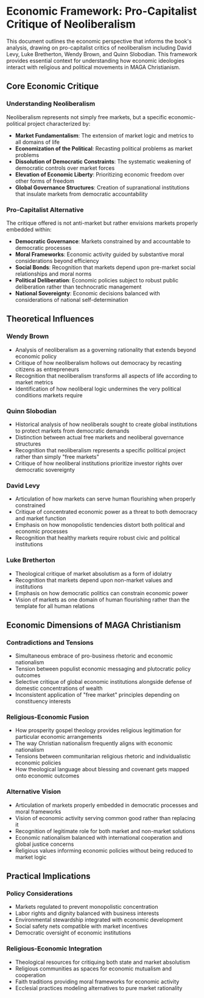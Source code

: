 # Economic Framework: Pro-Capitalist Critique of Neoliberalism

This document outlines the economic perspective that informs the book's analysis, drawing on pro-capitalist critics of neoliberalism including David Levy, Luke Bretherton, Wendy Brown, and Quinn Slobodian. This framework provides essential context for understanding how economic ideologies interact with religious and political movements in MAGA Christianism.

## Core Economic Critique

### Understanding Neoliberalism
Neoliberalism represents not simply free markets, but a specific economic-political project characterized by:

- **Market Fundamentalism**: The extension of market logic and metrics to all domains of life
- **Economization of the Political**: Recasting political problems as market problems
- **Dissolution of Democratic Constraints**: The systematic weakening of democratic controls over market forces
- **Elevation of Economic Liberty**: Prioritizing economic freedom over other forms of freedom
- **Global Governance Structures**: Creation of supranational institutions that insulate markets from democratic accountability

### Pro-Capitalist Alternative
The critique offered is not anti-market but rather envisions markets properly embedded within:

- **Democratic Governance**: Markets constrained by and accountable to democratic processes
- **Moral Frameworks**: Economic activity guided by substantive moral considerations beyond efficiency
- **Social Bonds**: Recognition that markets depend upon pre-market social relationships and moral norms
- **Political Deliberation**: Economic policies subject to robust public deliberation rather than technocratic management
- **National Sovereignty**: Economic decisions balanced with considerations of national self-determination

## Theoretical Influences

### Wendy Brown
- Analysis of neoliberalism as a governing rationality that extends beyond economic policy
- Critique of how neoliberalism hollows out democracy by recasting citizens as entrepreneurs
- Recognition that neoliberalism transforms all aspects of life according to market metrics
- Identification of how neoliberal logic undermines the very political conditions markets require

### Quinn Slobodian
- Historical analysis of how neoliberals sought to create global institutions to protect markets from democratic demands
- Distinction between actual free markets and neoliberal governance structures
- Recognition that neoliberalism represents a specific political project rather than simply "free markets"
- Critique of how neoliberal institutions prioritize investor rights over democratic sovereignty

### David Levy
- Articulation of how markets can serve human flourishing when properly constrained
- Critique of concentrated economic power as a threat to both democracy and market function
- Emphasis on how monopolistic tendencies distort both political and economic processes
- Recognition that healthy markets require robust civic and political institutions

### Luke Bretherton
- Theological critique of market absolutism as a form of idolatry
- Recognition that markets depend upon non-market values and institutions
- Emphasis on how democratic politics can constrain economic power
- Vision of markets as one domain of human flourishing rather than the template for all human relations

## Economic Dimensions of MAGA Christianism

### Contradictions and Tensions
- Simultaneous embrace of pro-business rhetoric and economic nationalism
- Tension between populist economic messaging and plutocratic policy outcomes
- Selective critique of global economic institutions alongside defense of domestic concentrations of wealth
- Inconsistent application of "free market" principles depending on constituency interests

### Religious-Economic Fusion
- How prosperity gospel theology provides religious legitimation for particular economic arrangements
- The way Christian nationalism frequently aligns with economic nationalism
- Tensions between communitarian religious rhetoric and individualistic economic policies
- How theological language about blessing and covenant gets mapped onto economic outcomes

### Alternative Vision
- Articulation of markets properly embedded in democratic processes and moral frameworks
- Vision of economic activity serving common good rather than replacing it
- Recognition of legitimate role for both market and non-market solutions
- Economic nationalism balanced with international cooperation and global justice concerns
- Religious values informing economic policies without being reduced to market logic

## Practical Implications

### Policy Considerations
- Markets regulated to prevent monopolistic concentration
- Labor rights and dignity balanced with business interests
- Environmental stewardship integrated with economic development
- Social safety nets compatible with market incentives
- Democratic oversight of economic institutions

### Religious-Economic Integration
- Theological resources for critiquing both state and market absolutism
- Religious communities as spaces for economic mutualism and cooperation
- Faith traditions providing moral frameworks for economic activity
- Ecclesial practices modeling alternatives to pure market rationality

